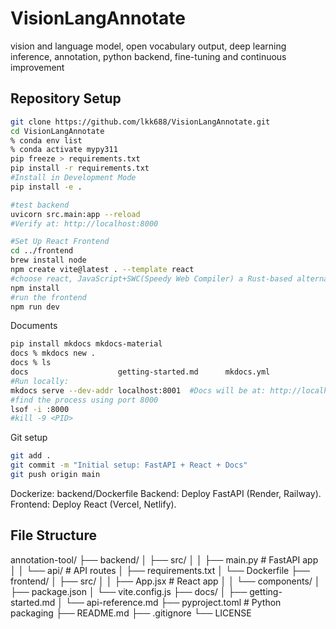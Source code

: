 # VisionLangAnnotate
vision and language model, open vocabulary output, deep learning inference, annotation, python backend, fine-tuning and continuous improvement

## Repository Setup
```bash
git clone https://github.com/lkk688/VisionLangAnnotate.git
cd VisionLangAnnotate
% conda env list
% conda activate mypy311
pip freeze > requirements.txt
pip install -r requirements.txt
#Install in Development Mode
pip install -e .
```

```bash
#test backend
uvicorn src.main:app --reload
#Verify at: http://localhost:8000
```

```bash
#Set Up React Frontend
cd ../frontend
brew install node
npm create vite@latest . --template react 
#choose react, JavaScript+SWC(Speedy Web Compiler) a Rust-based alternative to Babel.
npm install
#run the frontend
npm run dev
```

Documents
```bash
pip install mkdocs mkdocs-material
docs % mkdocs new .
docs % ls
docs                    getting-started.md      mkdocs.yml
#Run locally:
mkdocs serve --dev-addr localhost:8001  #Docs will be at: http://localhost:8001, default port is 8000
#find the process using port 8000
lsof -i :8000
#kill -9 <PID>
```

Git setup
```bash
git add .
git commit -m "Initial setup: FastAPI + React + Docs"
git push origin main
```

Dockerize: backend/Dockerfile
Backend: Deploy FastAPI (Render, Railway).
Frontend: Deploy React (Vercel, Netlify).

## File Structure

annotation-tool/
├── backend/
│   ├── src/
│   │   ├── main.py         # FastAPI app
│   │   └── api/            # API routes
│   ├── requirements.txt
│   └── Dockerfile
├── frontend/
│   ├── src/
│   │   ├── App.jsx         # React app
│   │   └── components/
│   ├── package.json
│   └── vite.config.js
├── docs/
│   ├── getting-started.md
│   └── api-reference.md
├── pyproject.toml          # Python packaging
├── README.md
├── .gitignore
└── LICENSE